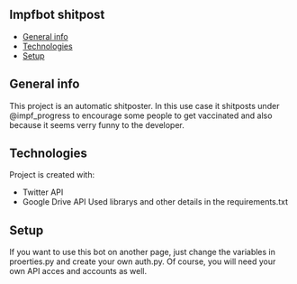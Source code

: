 ## Impfbot shitpost
* [General info](#general-info)
* [Technologies](#technologies)
* [Setup](#setup)

## General info
This project is an automatic shitposter.
In this use case it shitposts under @impf_progress to encourage some people to get vaccinated and also because it seems
verry funny to the developer.

	
## Technologies
Project is created with:
* Twitter API
* Google Drive API
Used librarys and other details in the requirements.txt
	
## Setup
If you want to use this bot on another page, just change the variables in proerties.py
and create your own auth.py.
Of course, you will need your own API acces and accounts as well.